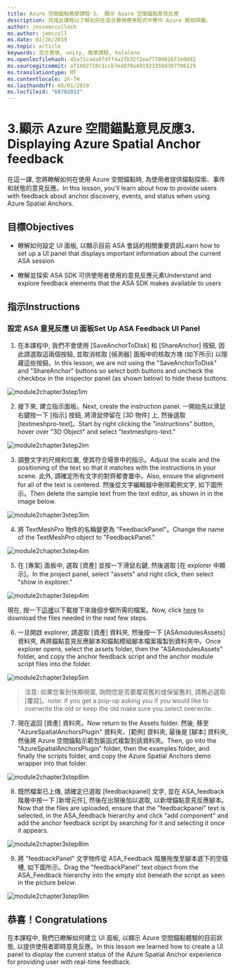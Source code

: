 ```yaml
---
title: Azure 空間錨點教學課程-3。 顯示 Azure 空間錨點意見反應
description: 完成此課程以了解如何在混合實境應用程式中實作 Azure 臉部辨識。
author: jessemcculloch
ms.author: jemccull
ms.date: 02/26/2019
ms.topic: article
keywords: 混合實境, unity, 教學課程, hololens
ms.openlocfilehash: 45a71cada97dff4a2fb32f2eaf7700816f2e0d42
ms.sourcegitcommit: af1602710c1ccb7ed870a491923350d387706129
ms.translationtype: MT
ms.contentlocale: zh-TW
ms.lasthandoff: 08/01/2019
ms.locfileid: "68702032"
---
```

# <a name="3-displaying-azure-spatial-anchor-feedback"></a><span data-ttu-id="b1e03-105">3.顯示 Azure 空間錨點意見反應</span><span class="sxs-lookup"><span data-stu-id="b1e03-105">3. Displaying Azure Spatial Anchor feedback</span></span>

<span data-ttu-id="b1e03-106">在這一課, 您將瞭解如何在使用 Azure 空間錨點時, 為使用者提供錨點探索、事件和狀態的意見反應。</span><span class="sxs-lookup"><span data-stu-id="b1e03-106">In this lesson, you'll learn about how to provide users with feedback about anchor discovery, events, and status when using Azure Spatial Anchors.</span></span>

## <a name="objectives"></a><span data-ttu-id="b1e03-107">目標</span><span class="sxs-lookup"><span data-stu-id="b1e03-107">Objectives</span></span>

* <span data-ttu-id="b1e03-108">瞭解如何設定 UI 面板, 以顯示目前 ASA 會話的相關重要資訊</span><span class="sxs-lookup"><span data-stu-id="b1e03-108">Learn how to set up a UI panel that displays important information about the current ASA session</span></span>

* <span data-ttu-id="b1e03-109">瞭解並探索 ASA SDK 可供使用者使用的意見反應元素</span><span class="sxs-lookup"><span data-stu-id="b1e03-109">Understand and explore feedback elements that the ASA SDK makes available to users</span></span>

## <a name="instructions"></a><span data-ttu-id="b1e03-110">指示</span><span class="sxs-lookup"><span data-stu-id="b1e03-110">Instructions</span></span>

### <a name="set-up-asa-feedback-ui-panel"></a><span data-ttu-id="b1e03-111">設定 ASA 意見反應 UI 面板</span><span class="sxs-lookup"><span data-stu-id="b1e03-111">Set Up ASA Feedback UI Panel</span></span>

1. <span data-ttu-id="b1e03-112">在本課程中, 我們不會使用 [SaveAnchorToDisk] 和 [ShareAnchor] 按鈕, 因此請選取這兩個按鈕, 並取消核取 [偵測器] 面板中的核取方塊 (如下所示) 以隱藏這些按鈕。</span><span class="sxs-lookup"><span data-stu-id="b1e03-112">In this lesson, we are not using the "SaveAnchorToDisk" and "ShareAnchor" buttons so select both buttons and uncheck the checkbox in the inspector panel (as shown below) to hide these buttons.</span></span>
   

![module2chapter3step1im](images/module2chapter3step1im.PNG)

2. <span data-ttu-id="b1e03-114">接下來, 建立指示面板。</span><span class="sxs-lookup"><span data-stu-id="b1e03-114">Next, create the instruction panel.</span></span> <span data-ttu-id="b1e03-115">一開始先以滑鼠右鍵按一下 [指示] 按鈕, 將滑鼠停留在 [3D 物件] 上, 然後選取 [textmeshpro-text]。</span><span class="sxs-lookup"><span data-stu-id="b1e03-115">Start by right clicking the "instructions" button, hover over "3D Object" and select "textmeshpro-text."</span></span>

![module2chapter3step2im](images/module2chapter3step2im.PNG)

3. <span data-ttu-id="b1e03-117">調整文字的尺規和位置, 使其符合場景中的指示。</span><span class="sxs-lookup"><span data-stu-id="b1e03-117">Adjust the scale and the positioning of the text so that it matches with the instructions in your scene.</span></span> <span data-ttu-id="b1e03-118">此外, 請確定所有文字的對齊都會置中。</span><span class="sxs-lookup"><span data-stu-id="b1e03-118">Also, ensure the alignment for all of the text is centered.</span></span> <span data-ttu-id="b1e03-119">然後從文字編輯器中刪除範例文字, 如下圖所示。</span><span class="sxs-lookup"><span data-stu-id="b1e03-119">Then delete the sample text from the text editor, as shown in in the image below.</span></span>

![module2chapter3step3im](images/module2chapter3step3im.PNG)

4. <span data-ttu-id="b1e03-121">將 TextMeshPro 物件的名稱變更為 "FeedbackPanel"。</span><span class="sxs-lookup"><span data-stu-id="b1e03-121">Change the name of the TextMeshPro object to "FeedbackPanel."</span></span>
   

![module2chapter3step4im](images/module2chapter3step4im.PNG)

5. <span data-ttu-id="b1e03-123">在 [專案] 面板中, 選取 [資產] 並按一下滑鼠右鍵, 然後選取 [在 explorer 中顯示]。</span><span class="sxs-lookup"><span data-stu-id="b1e03-123">In the project panel, select "assets" and right click, then select "show in explorer."</span></span>
   

![module2chapter3step4im](images/module2chapter3step5im.PNG)

<span data-ttu-id="b1e03-125">現在, 按一下[這裡](https://onedrive.live.com/?authkey=%21ABXEC8PvyQu8Qd8&id=5B7335C4342BCB0E%21395636&cid=5B7335C4342BCB0E)以下載接下來幾個步驟所需的檔案。</span><span class="sxs-lookup"><span data-stu-id="b1e03-125">Now, click [here](https://onedrive.live.com/?authkey=%21ABXEC8PvyQu8Qd8&id=5B7335C4342BCB0E%21395636&cid=5B7335C4342BCB0E) to download the files needed in the next few steps.</span></span>

6. <span data-ttu-id="b1e03-126">一旦開啟 explorer, 請選取 [資產] 資料夾, 然後按一下 [ASAmodulesAssets] 資料夾, 再將錨點意見反應腳本和錨點模組腳本檔案複製到資料夾中。</span><span class="sxs-lookup"><span data-stu-id="b1e03-126">Once explorer opens, select the assets folder, then the "ASAmodulesAssets" folder, and copy the anchor feedback script and the anchor module script files into the folder.</span></span> 

![module2chapter3step5im](images/module2chapter3step6im.PNG)

> <span data-ttu-id="b1e03-128">注意: 如果您看到快顯視窗, 詢問您是否要覆寫舊的或保留舊的, 請務必選取 [覆寫]。</span><span class="sxs-lookup"><span data-stu-id="b1e03-128">note: if you get a pop-up asking you if you would like to overwrite the old or keep the old make sure you select overwrite.</span></span>

7. <span data-ttu-id="b1e03-129">現在返回 [資產] 資料夾。</span><span class="sxs-lookup"><span data-stu-id="b1e03-129">Now return to the Assets folder.</span></span> <span data-ttu-id="b1e03-130">然後, 移至 "AzureSpatialAnchorsPlugin" 資料夾、[範例] 資料夾, 最後是 [腳本] 資料夾, 然後將 Azure 空間錨點示範包裝函式複製到該資料夾。</span><span class="sxs-lookup"><span data-stu-id="b1e03-130">Then, go into the "AzureSpatialAnchorsPlugin" folder, then the examples folder, and finally the scripts folder, and copy the Azure Spatial Anchors demo wrapper into that folder.</span></span> 

![module2chapter3step8im](images/module2chapter3step7im.PNG)

8. <span data-ttu-id="b1e03-132">既然檔案已上傳, 請確定已選取 [feedbackpanel] 文字, 並在 ASA_feedback 階層中按一下 [新增元件], 然後在出現後加以選取, 以新增錨點意見反應腳本。</span><span class="sxs-lookup"><span data-stu-id="b1e03-132">Now that the files are uploaded, ensure that the "feedbackpanel" text is selected, in the ASA_feedback hierarchy and click "add component" and add the anchor feedback script by searching for it and selecting it once it appears.</span></span> 

![module2chapter3step8im](images/module2chapter3step8im.PNG)

9. <span data-ttu-id="b1e03-134">將 "feedbackPanel" 文字物件從 ASA_Feedback 階層拖曳至腳本底下的空插槽, 如下圖所示。</span><span class="sxs-lookup"><span data-stu-id="b1e03-134">Drag the "feedbackPanel" text object from the ASA_Feedback hierarchy into the empty slot beneath the script as seen in the picture below.</span></span> 

![module2chapter3step9im](images/module2chapter3step9im.PNG)

## <a name="congratulations"></a><span data-ttu-id="b1e03-136">恭喜！</span><span class="sxs-lookup"><span data-stu-id="b1e03-136">Congratulations</span></span>

<span data-ttu-id="b1e03-137">在本課程中, 我們已瞭解如何建立 UI 面板, 以顯示 Azure 空間錨點體驗的目前狀態, 以提供使用者即時意見反應。</span><span class="sxs-lookup"><span data-stu-id="b1e03-137">In this lesson we learned how to create a UI panel to display the current status of the Azure Spatial Anchor experience for providing user with real-time feedback.</span></span>


